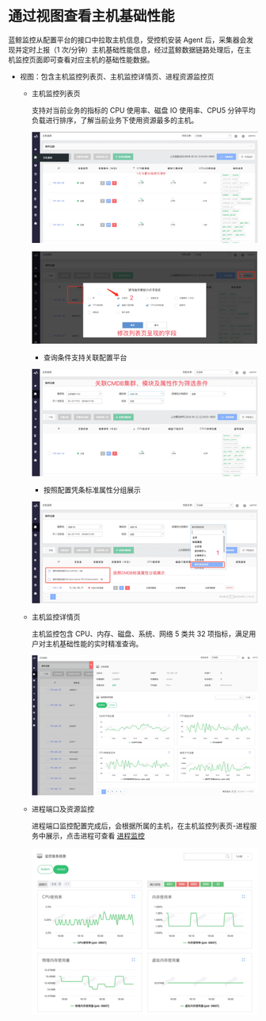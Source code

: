 # 通过视图查看主机基础性能

蓝鲸监控从配置平台的接口中拉取主机信息，受控机安装 Agent 后，采集器会发现并定时上报（1 次/分钟）主机基础性能信息，经过蓝鲸数据链路处理后，在主机监控页面即可查看对应主机的基础性能数据。

- 视图：包含主机监控列表页、主机监控详情页、进程资源监控页

  - 主机监控列表页

    支持对当前业务的指标的 CPU 使用率、磁盘 IO 使用率、CPU5 分钟平均负载进行排序，了解当前业务下使用资源最多的主机。

    ![](../../media/15367262171256.jpg)

    ![](../../media/15367265482031.jpg)

    - 查询条件支持关联配置平台

    ![](../../media/15367266647004.jpg)

    - 按照配置凭条标准属性分组展示

    ![](../../media/15367437077809.jpg)

  - 主机监控详情页

    主机监控包含 CPU、内存、磁盘、系统、网络 5 类共 32 项指标，满足用户对主机基础性能的实时精准查询。

    ![](../../media/15367418510768.jpg)

  - 进程端口及资源监控

    进程端口监控配置完成后，会根据所属的主机，在主机监控列表页-进程服务中展示，点击进程可查看 [进程监控](5.1/蓝鲸监控/快速入门/进程监控/process_monitor_front.md)

    ![](../../media/15367426268275.jpg)
